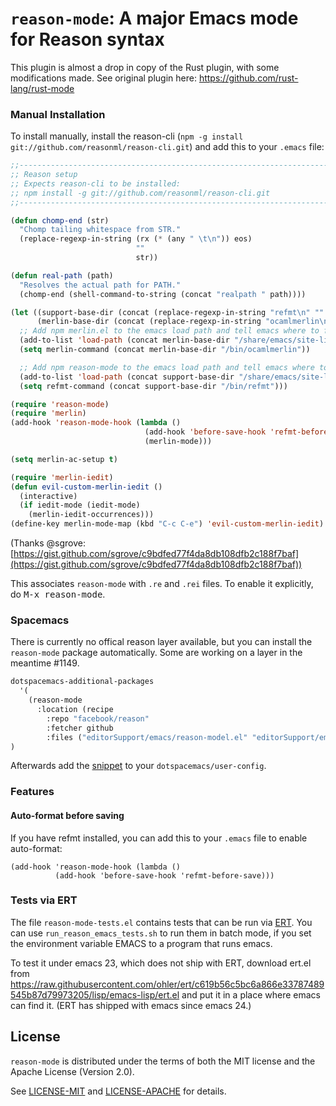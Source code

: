 `reason-mode`: A major Emacs mode for Reason syntax
============================================================

This plugin is almost a drop in copy of the Rust plugin, with some
modifications made. See original plugin here:
https://github.com/rust-lang/rust-mode


### Manual Installation

To install manually, install the reason-cli (`npm -g install git://github.com/reasonml/reason-cli.git`) and add this to your
`.emacs` file:

```lisp
;;----------------------------------------------------------------------------
;; Reason setup
;; Expects reason-cli to be installed:
;; npm install -g git://github.com/reasonml/reason-cli.git
;;----------------------------------------------------------------------------

(defun chomp-end (str)
  "Chomp tailing whitespace from STR."
  (replace-regexp-in-string (rx (* (any " \t\n")) eos)
                            ""
                            str))

(defun real-path (path)
  "Resolves the actual path for PATH."
  (chomp-end (shell-command-to-string (concat "realpath " path))))

(let ((support-base-dir (concat (replace-regexp-in-string "refmt\n" "" (shell-command-to-string (concat "realpath " (shell-command-to-string "which refmt")))) ".."))
      (merlin-base-dir (concat (replace-regexp-in-string "ocamlmerlin\n" "" (shell-command-to-string (concat "realpath " (shell-command-to-string "which ocamlmerlin")))) "..")))
  ;; Add npm merlin.el to the emacs load path and tell emacs where to find ocamlmerlin
  (add-to-list 'load-path (concat merlin-base-dir "/share/emacs/site-lisp/"))
  (setq merlin-command (concat merlin-base-dir "/bin/ocamlmerlin"))

  ;; Add npm reason-mode to the emacs load path and tell emacs where to find refmt
  (add-to-list 'load-path (concat support-base-dir "/share/emacs/site-lisp"))
  (setq refmt-command (concat support-base-dir "/bin/refmt")))

(require 'reason-mode)
(require 'merlin)
(add-hook 'reason-mode-hook (lambda ()
                              (add-hook 'before-save-hook 'refmt-before-save)
                              (merlin-mode)))

(setq merlin-ac-setup t)

(require 'merlin-iedit)
(defun evil-custom-merlin-iedit ()
  (interactive)
  (if iedit-mode (iedit-mode)
    (merlin-iedit-occurrences)))
(define-key merlin-mode-map (kbd "C-c C-e") 'evil-custom-merlin-iedit)
```
(Thanks @sgrove: [https://gist.github.com/sgrove/c9bdfed77f4da8db108dfb2c188f7baf](https://gist.github.com/sgrove/c9bdfed77f4da8db108dfb2c188f7baf))

This associates `reason-mode` with `.re` and `.rei` files. To enable it explicitly, do
<kbd>M-x reason-mode</kbd>.

### Spacemacs

There is currently no offical reason layer available, but you can install the `reason-mode` package automatically.
Some are working on a layer in the meantime #1149. 

```lisp
dotspacemacs-additional-packages
  '(
    (reason-mode
      :location (recipe
        :repo "facebook/reason"
        :fetcher github
        :files ("editorSupport/emacs/reason-model.el" "editorSupport/emacs/refmt.el")))
)
```

Afterwards add the [snippet](#manual-installation) to your `dotspacemacs/user-config`.
### Features

#### Auto-format before saving

If you have refmt installed, you can add this to your `.emacs` file to enable
auto-format:
```
(add-hook 'reason-mode-hook (lambda ()
          (add-hook 'before-save-hook 'refmt-before-save)))
```

### Tests via ERT

The file `reason-mode-tests.el` contains tests that can be run via
[ERT](http://www.gnu.org/software/emacs/manual/html_node/ert/index.html).
You can use `run_reason_emacs_tests.sh` to run them in batch mode, if
you set the environment variable EMACS to a program that runs emacs.

To test it under emacs 23, which does not ship with ERT, download ert.el from
https://raw.githubusercontent.com/ohler/ert/c619b56c5bc6a866e33787489545b87d79973205/lisp/emacs-lisp/ert.el
and put it in a place where emacs can find it.  (ERT has shipped with emacs
since emacs 24.)

## License

`reason-mode` is distributed under the terms of both the MIT license and the
Apache License (Version 2.0).

See [LICENSE-MIT](LICENSE-MIT) and [LICENSE-APACHE](LICENSE-APACHE) for details.
